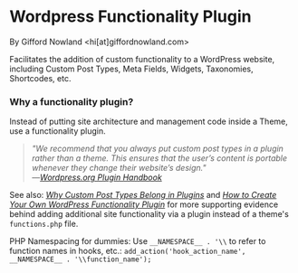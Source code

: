 # Wordpress Functionality Plugin
By Gifford Nowland <hi[at]giffordnowland.com>

Facilitates the addition of custom functionality to a WordPress website, including Custom Post Types, Meta Fields, Widgets, Taxonomies, Shortcodes, etc.

### Why a functionality plugin?
Instead of putting site architecture and management code inside a Theme, use a functionality plugin.
> _"We recommend that you always put custom post types in a plugin rather than a theme. This ensures that the user’s content is portable whenever they change their website’s design."_<br>
&mdash;_[Wordpress.org Plugin Handbook](https://developer.wordpress.org/plugins/custom-post-types-and-taxonomies/registering-custom-post-types/)_

See also: _[Why Custom Post Types Belong in Plugins](http://justintadlock.com/archives/2013/09/14/why-custom-post-types-belong-in-plugins)_ and _[How to Create Your Own WordPress Functionality Plugin](http://wpcandy.com/teaches/how-to-create-a-functionality-plugin)_ for more supporting evidence behind adding additional site functionality via a plugin instead of a theme's `functions.php` file.

PHP Namespacing for dummies: Use `__NAMESPACE__ . '\\` to refer to function names in hooks, etc.:
`add_action('hook_action_name', __NAMESPACE__ . '\\function_name');`
